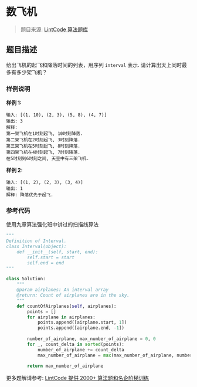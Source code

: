 # 数飞机
 > 题目来源: [LintCode 算法题库](https://www.lintcode.com/problem/number-of-airplanes-in-the-sky/?utm_source=sc-github-wzz)
 ## 题目描述
 给出飞机的起飞和降落时间的列表，用序列 `interval` 表示. 请计算出天上同时最多有多少架飞机？
 ### 样例说明
 **样例 1:**

```
输入: [(1, 10), (2, 3), (5, 8), (4, 7)]
输出: 3
解释: 
第一架飞机在1时刻起飞, 10时刻降落.
第二架飞机在2时刻起飞, 3时刻降落.
第三架飞机在5时刻起飞, 8时刻降落.
第四架飞机在4时刻起飞, 7时刻降落.
在5时刻到6时刻之间, 天空中有三架飞机.
```

**样例 2:**

```
输入: [(1, 2), (2, 3), (3, 4)]
输出: 1
解释: 降落优先于起飞.
```
 ### 参考代码
 使用九章算法强化班中讲过的扫描线算法
```python
"""
Definition of Interval.
class Interval(object):
    def __init__(self, start, end):
        self.start = start
        self.end = end
"""

class Solution:
    """
    @param airplanes: An interval array
    @return: Count of airplanes are in the sky.
    """
    def countOfAirplanes(self, airplanes):
        points = []
        for airplane in airplanes:
            points.append([airplane.start, 1])
            points.append([airplane.end, -1])
            
        number_of_airplane, max_number_of_airplane = 0, 0
        for _, count_delta in sorted(points):
            number_of_airplane += count_delta
            max_number_of_airplane = max(max_number_of_airplane, number_of_airplane)
            
        return max_number_of_airplane
```
 更多题解请参考: [LintCode 提供 2000+ 算法题和名企阶梯训练](https://www.lintcode.com/problem/?utm_source=sc-github-wzz)